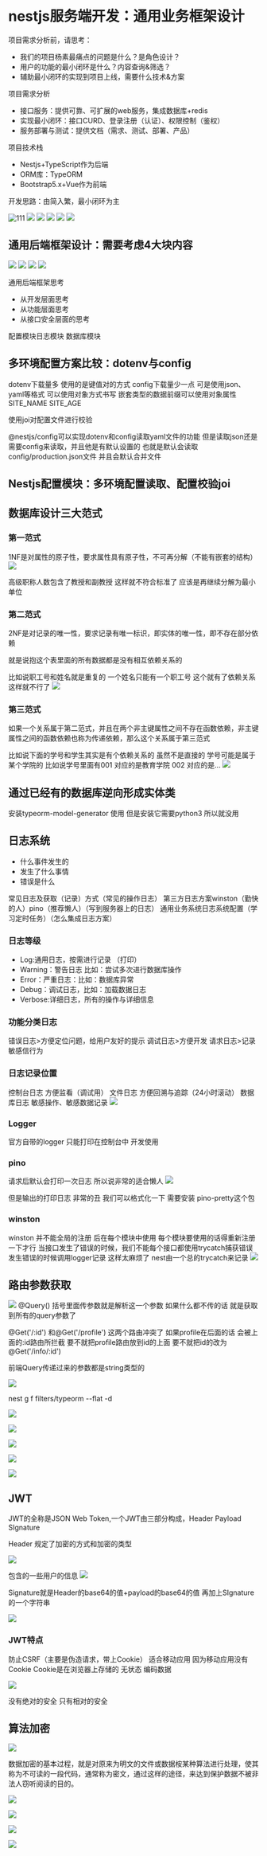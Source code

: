 # nestjs服务端开发：通用业务框架设计

项目需求分析前，请思考：
- 我们的项目杨素最痛点的问题是什么？是角色设计？
- 用户的功能的最小闭环是什么？内容查询&筛选？
- 辅助最小闭环的实现到项目上线，需要什么技术&方案

项目需求分析
- 接口服务：提供可靠、可扩展的web服务，集成数据库+redis
- 实现最小闭环：接口CURD、登录注册（认证）、权限控制（鉴权）
- 服务部署与测试：提供文档（需求、测试、部署、产品）

项目技术栈
- Nestjs+TypeScript作为后端
- ORM库：TypeORM
- Bootstrap5.x+Vue作为前端

开发思路：由简入繁，最小闭环为主

![111](./images/Snipaste_2024-09-07_22-20-50.png)
![](./images/Snipaste_2024-09-07_22-23-37.png)
![](./images/Snipaste_2024-09-07_22-44-02.png)
![](./images/Snipaste_2024-09-07_23-05-17.png)
![](./images/Snipaste_2024-09-07_23-27-46.png)
![](./images/Snipaste_2024-09-07_23-29-13.png)


## 通用后端框架设计：需要考虑4大块内容
![](./images//Snipaste_2024-09-07_23-33-31.png)
![](./images//Snipaste_2024-09-07_23-34-59.png)
![](./images//Snipaste_2024-09-07_23-35-24.png)
![](./images//Snipaste_2024-09-07_23-36-08.png)

通用后端框架思考
- 从开发层面思考
- 从功能层面思考
- 从接口安全层面的思考

配置模块日志模块 数据库模块




## 多环境配置方案比较：dotenv与config
dotenv下载量多 使用的是键值对的方式
config下载量少一点 可是使用json、yaml等格式 可以使用对象方式书写
嵌套类型的数据前缀可以使用对象属性
SITE_NAME
SITE_AGE

使用joi对配置文件进行校验

@nestjs/config可以实现dotenv和config读取yaml文件的功能 
但是读取json还是需要config来读取，并且他是有默认设置的 也就是默认会读取config/production.json文件 并且会默认合并文件

## Nestjs配置模块：多环境配置读取、配置校验joi

## 数据库设计三大范式

### 第一范式
1NF是对属性的原子性，要求属性具有原子性，不可再分解（不能有嵌套的结构）
![](./images//Snipaste_2024-09-08_18-46-26.png)

高级职称人数包含了教授和副教授  这样就不符合标准了 应该是再继续分解为最小单位

### 第二范式
2NF是对记录的唯一性，要求记录有唯一标识，即实体的唯一性，即不存在部分依赖

就是说抱这个表里面的所有数据都是没有相互依赖关系的

比如说职工号和姓名就是重复的 一个姓名只能有一个职工号 这个就有了依赖关系 这样就不行了
![](./images/Snipaste_2024-09-08_18-49-11.png)

### 第三范式
如果一个关系属于第二范式，并且在两个非主键属性之间不存在函数依赖，非主键属性之间的函数依赖也称为传递依赖，那么这个关系属于第三范式

比如说下面的学号和学生其实是有个依赖关系的 虽然不是直接的 学号可能是属于某个学院的 比如说学号里面有001 对应的是教育学院 002 对应的是...
![](./images/Snipaste_2024-09-08_18-52-00.png)



## 通过已经有的数据库逆向形成实体类

安装typeorm-model-generator 使用 但是安装它需要python3 所以就没用



## 日志系统

- 什么事件发生的
- 发生了什么事情
- 错误是什么

常见日志及获取（记录）方式（常见的操作日志）
第三方日志方案winston（勤快的人）pino（推荐懒人）（写到服务器上的日志）
通用业务系统日志系统配置（学习定时任务）（怎么集成日志方案）



### 日志等级

- Log:通用日志，按需进行记录  （打印）
- Warning：警告日志 比如：尝试多次进行数据库操作
- Error：严重日志：比如：数据库异常
- Debug：调试日志，比如：加载数据日志
- Verbose:详细日志，所有的操作与详细信息

### 功能分类日志
错误日志>方便定位问题，给用户友好的提示
调试日志>方便开发
请求日志>记录敏感信行为


### 日志记录位置

控制台日志 方便监看（调试用）
文件日志 方便回溯与追踪（24小时滚动）
数据库日志 敏感操作、敏感数据记录
![](./images/Snipaste_2024-09-08_22-57-39.png)

### Logger
官方自带的logger 只能打印在控制台中 开发使用

### pino

请求后默认会打印一次日志  所以说非常的适合懒人
![](./images/Snipaste_2024-09-08_23-16-44.png)

但是输出的打印日志 非常的丑  我们可以格式化一下 需要安装 pino-pretty这个包


### winston
winston 并不能全局的注册 后在每个模块中使用 每个模块要使用的话得重新注册一下才行 
当接口发生了错误的时候，我们不能每个接口都使用trycatch捕获错误 发生错误的时候调用logger记录    这样太麻烦了 
nest由一个总的trycatch来记录
![](./images/Snipaste_2024-09-09_00-23-35.png)


## 路由参数获取
![](./images/Snipaste_2024-09-09_01-53-24.png)
@Query() 括号里面传参数就是解析这一个参数 如果什么都不传的话 就是获取到所有的query参数了

@Get('/:id') 和@Get('/profile')  这两个路由冲突了 如果profile在后面的话 会被上面的:id路由所拦截  要不就把profile路由放到id的上面  要不就把id的改为@Get('/info/:id')

前端Query传递过来的参数都是string类型的

![](./images/Snipaste_2024-09-09_21-15-15.png)


nest g f filters/typeorm --flat -d

![](./images/Snipaste_2024-09-09_21-52-59.png)


![](./images/Snipaste_2024-09-09_22-24-36.png)

![](./images/Snipaste_2024-09-09_22-28-10.png)

![](./images/Snipaste_2024-09-09_22-28-39.png)

![](./images/Snipaste_2024-09-09_22-29-29.png)


## JWT
JWT的全称是JSON Web Token,一个JWT由三部分构成，Header Payload SIgnature

Header 规定了加密的方式和加密的类型

![](./images/Snipaste_2024-09-09_22-52-45.png)

包含的一些用户的信息
![](./images/Snipaste_2024-09-09_22-53-38.png)

Signature就是Header的base64的值+payload的base64的值 再加上SIgnature的一个字符串

![](./images/Snipaste_2024-09-09_22-54-18.png)

### JWT特点
防止CSRF（主要是伪造请求，带上Cookie）
适合移动应用 因为移动应用没有Cookie  Cookie是在浏览器上存储的
无状态 编码数据

![](./images/Snipaste_2024-09-09_22-59-35.png)

没有绝对的安全 只有相对的安全

## 算法加密
![](./images/Snipaste_2024-09-09_23-01-40.png)

数据加密的基本过程，就是对原来为明文的文件或数据桉某种算法进行处理，使其称为不可读的一段代码，通常称为密文，通过这样的途径，来达到保护数据不被非法人窃听阅读的目的。

![](./images/Snipaste_2024-09-09_23-04-22.png)


![](./images/Snipaste_2024-09-09_23-06-40.png)

![](./images/Snipaste_2024-09-09_23-07-53.png)

![](./images/Snipaste_2024-09-09_23-53-53.png)